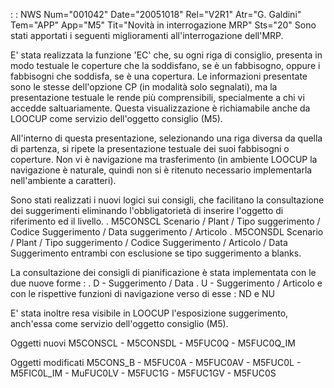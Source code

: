  :  : NWS Num="001042" Date="20051018" Rel="V2R1" Atr="G. Galdini" Tem="APP" App="M5" Tit="Novità in interrogazione MRP" Sts="20"
Sono stati apportati i seguenti miglioramenti all'interrogazione dell'MRP.

E' stata realizzata la funzione 'EC' che, su ogni riga di consiglio, presenta in modo testuale le coperture che la soddisfano, se è un fabbisogno, oppure i fabbisogni che soddisfa, se è una copertura. Le informazioni presentate sono le stesse dell'opzione CP (in modalità solo segnalati),
ma la presentazione testuale le rende più comprensibili, specialmente a chi vi accedde saltuariamente.
Questa visualizzazione è richiamabile anche da LOOCUP  come servizio dell'oggetto consiglio (M5).

All'interno di questa presentazione, selezionando una riga  diversa da quella di partenza, si ripete la presentazione testuale dei suoi fabbisogni o coperture.
Non vi è navigazione ma trasferimento (in ambiente LOOCUP la navigazione è naturale, quindi non si è ritenuto necessario implementarla nell'ambiente a caratteri).


Sono stati realizzati i nuovi logici sui consigli, che facilitano la consultazione dei suggerimenti
eliminando l'obbligatorietà di inserire l'oggetto di riferimento ed il livello.
. M5CONSCL Scenario / Plant / Tipo suggerimento / Codice Suggerimento / Data suggerimento / Articolo
. M5CONSDL Scenario / Plant / Tipo suggerimento / Codice Suggerimento / Articolo / Data Suggerimento
entrambi con esclusione se tipo suggerimento a blanks.

La consultazione dei consigli di pianificazione è stata implementata con le due nuove forme : 
. D  - Suggerimento / Data
. U -  Suggerimento / Articolo
e con le rispettive funzioni di navigazione verso di esse :  ND e NU


E' stata inoltre resa visibile in LOOCUP l'esposizione suggerimento, anch'essa come servizio dell'oggetto consiglio (M5).

Oggetti nuovi
M5CONSCL - M5CONSDL - M5FUC0Q - M5FUC0Q_IM

Oggetti modificati
M5CONS_B - M5FUC0A - M5FUC0AV - M5FUC0L - M5FIC0L_IM - MuFUC0LV - M5FUC1G - M5FUC1GV - M5FUC0S 